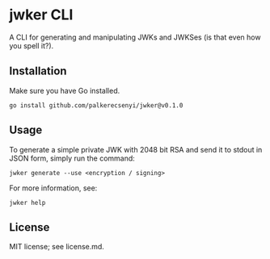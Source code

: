 # jwker CLI

A CLI for generating and manipulating JWKs and JWKSes (is that even how you spell it?).

## Installation

Make sure you have Go installed.

```
go install github.com/palkerecsenyi/jwker@v0.1.0
```

## Usage
To generate a simple private JWK with 2048 bit RSA and send it to stdout in JSON form, simply run the command:

```
jwker generate --use <encryption / signing>
```

For more information, see:
```
jwker help
```

## License
MIT license; see license.md.
